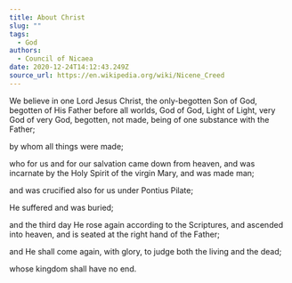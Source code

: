 ```yaml
---
title: About Christ
slug: ""
tags:
  - God
authors:
  - Council of Nicaea
date: 2020-12-24T14:12:43.249Z
source_url: https://en.wikipedia.org/wiki/Nicene_Creed
---
```

We believe in one Lord Jesus Christ, the only-begotten Son of God, begotten of His Father before all worlds, God of God, Light of Light, very God of very God, begotten, not made, being of one substance with the Father;

by whom all things were made;

who for us and for our salvation came down from heaven, and was incarnate by the Holy Spirit of the virgin Mary, and was made man;

and was crucified also for us under Pontius Pilate;

He suffered and was buried;

and the third day He rose again according to the Scriptures, and ascended into heaven, and is seated at the right hand of the Father;

and He shall come again, with glory, to judge both the living and the dead;

whose kingdom shall have no end.